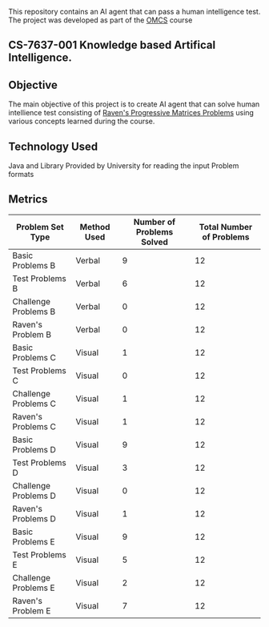 
This repository contains an AI agent that can pass a human intelligence test. The project was developed as part of the [OMCS](blog.balaaagi.me/OMSCS/) course 
## CS-7637-001 Knowledge based Artifical Intelligence. 
## Objective

The main objective of this project is to create AI agent that can solve human intellience test consisting of [Raven's Progressive 
Matrices Problems](https://en.wikipedia.org/wiki/Raven%27s_Progressive_Matrices) using various concepts learned during the course.

## Technology Used
Java and Library Provided by University for reading the input Problem formats


## Metrics
|   Problem Set Type   	| Method Used 	| Number of Problems Solved 	| Total Number of Problems 	|
|--------------------   | -----------|-------------------------|------------------------|
|  Basic Problems B     	| Verbal      	| 9                         	| 12                       	|
| Test Problems B      	| Verbal      	| 6                         	| 12                       	|
| Challenge Problems B 	| Verbal      	| 0                         	| 12                       	|
| Raven's Problem B    	| Verbal      	| 0                         	| 12                       	|
| Basic Problems C     	| Visual      	| 1                         	| 12                       	|
| Test Problems C      	| Visual      	| 0                         	| 12                       	|
| Challenge Problems C 	| Visual      	| 1                         	| 12                       	|
| Raven's Problems C   	| Visual      	| 1                         	| 12                       	|
| Basic Problems D     	| Visual      	| 9                         	| 12                       	|
| Test Problems D      	| Visual      	| 3                         	| 12                       	|
| Challenge Problems D 	| Visual      	| 0                         	| 12                       	|
| Raven's Problems D   	| Visual      	| 1                         	| 12                       	|
| Basic Problems E     	| Visual      	| 9                         	| 12                       	|
| Test Problems E      	| Visual      	| 5                         	| 12                       	|
| Challenge Problems E 	| Visual      	| 2                         	| 12                       	|
| Raven's Problem E    	| Visual      	| 7                         	| 12                         	|


